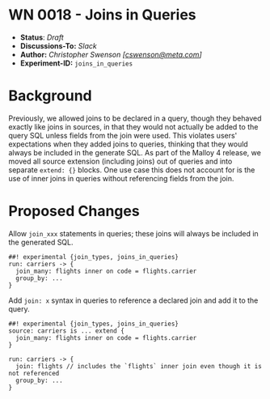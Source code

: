 # WN 0018 - Joins in Queries

- **Status**: *Draft* 
- **Discussions-To:** _Slack_
- **Author:** _Christopher Swenson [cswenson@meta.com]_
- **Experiment-ID:** `joins_in_queries`

# Background

Previously, we allowed joins to be declared in a query, though they behaved exactly like joins in sources, 
in that they would not actually be added to the query SQL unless fields from the join were used. This violates
users' expectations when they added joins to queries, thinking that they would always be included in the generate SQL. 
As part of the Malloy 4 release, we moved all source
extension (including joins) out of queries and into separate `extend: {}` blocks. One use case this does not
account for is the use of inner joins in queries without referencing fields from the join.

# Proposed Changes

Allow `join_xxx` statements in queries; these joins will always be included in the generated SQL. 

```
##! experimental {join_types, joins_in_queries}
run: carriers -> {
  join_many: flights inner on code = flights.carrier
  group_by: ...
}
```

Add `join: x` syntax in queries to reference a declared join and add it to the query.

```
##! experimental {join_types, joins_in_queries}
source: carriers is ... extend {
  join_many: flights inner on code = flights.carrier
}

run: carriers -> {
  join: flights // includes the `flights` inner join even though it is not referenced
  group_by: ...
}
```


